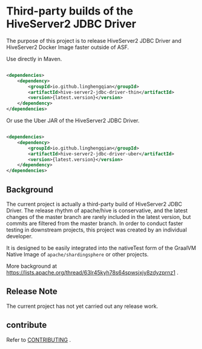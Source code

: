 # Third-party builds of the HiveServer2 JDBC Driver

The purpose of this project is to release HiveServer2 JDBC Driver and HiveServer2 Docker Image faster outside of ASF.

Use directly in Maven.

```xml

<dependencies>
    <dependency>
        <groupId>io.github.linghengqian</groupId>
        <artifactId>hive-server2-jdbc-driver-thin</artifactId>
        <version>{latest.version}</version>
    </dependency>
</dependencies>
```

Or use the Uber JAR of the HiveServer2 JDBC Driver.

```xml

<dependencies>
    <dependency>
        <groupId>io.github.linghengqian</groupId>
        <artifactId>hive-server2-jdbc-driver-uber</artifactId>
        <version>{latest.version}</version>
    </dependency>
</dependencies>
```

## Background

The current project is actually a third-party build of HiveServer2 JDBC Driver.
The release rhythm of apache/hive is conservative,
and the latest changes of the master branch are rarely included in the latest version,
but commits are filtered from the master branch.
In order to conduct faster testing in downstream projects,
this project was created by an individual developer.

It is designed to be easily integrated into the nativeTest form of the GraalVM Native Image of `apache/shardingsphere`
or other projects.

More background at https://lists.apache.org/thread/63lr45kyh78s64spwsjxjy8zdyzprnz1 .

## Release Note

The current project has not yet carried out any release work.

## contribute

Refer to [CONTRIBUTING](./doc/CONTRIBUTING.md) .
